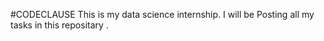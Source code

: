 #CODECLAUSE
This is my data science internship.
I will be Posting all my tasks in this repositary .
